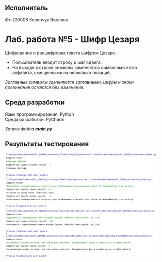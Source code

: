 ## Исполнитель
Фт-220008 Коленчук Эвелина
# Лаб. работа №5 - Шифр Цезаря
Шифрование и расшифровка текста шифром Цезаря.     
- Пользователь вводит строку и шаг сдвига. 
- На выходе в строке символы заменяются символами этого алфавита, смещенными на несколько позиций.

*Заглавные символы заменяются заглавными, цифры и знаки препинания остаются без изменения.* 
## Среда разработки
Язык программирования: Python    
Среда разработки: PyCharm    


*Запуск файла __main.py__*
## Результаты тестирования
![Test1](https://github.com/ekolenchuk/Ft_220008_Kolenchuk_5/blob/main/test1.png)
![Test2](https://github.com/ekolenchuk/Ft_220008_Kolenchuk_5/blob/main/test2.png)
![Test3](https://github.com/ekolenchuk/Ft_220008_Kolenchuk_5/blob/main/test3.png)
![Test4](https://github.com/ekolenchuk/Ft_220008_Kolenchuk_5/blob/main/test4.png)
